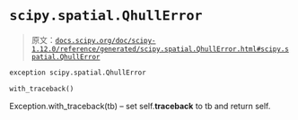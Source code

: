 # `scipy.spatial.QhullError`

> 原文：[`docs.scipy.org/doc/scipy-1.12.0/reference/generated/scipy.spatial.QhullError.html#scipy.spatial.QhullError`](https://docs.scipy.org/doc/scipy-1.12.0/reference/generated/scipy.spatial.QhullError.html#scipy.spatial.QhullError)

```py
exception scipy.spatial.QhullError
```

```py
with_traceback()
```

Exception.with_traceback(tb) – set self.__traceback__ to tb and return self.
